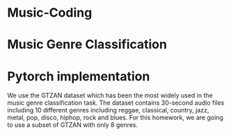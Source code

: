 # Music-Coding

# Music Genre Classification 

# Pytorch implementation

We use the GTZAN dataset which has been the most widely used in the music genre classification task. The dataset contains 30-second audio files including 10 different genres including reggae, classical, country, jazz, metal, pop, disco, hiphop, rock and blues. For this homework, we are going to use a subset of GTZAN with only 8 genres.

